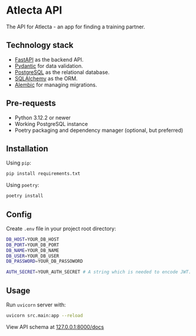 # Atlecta API

The API for Atlecta - an app for finding a training partner. 

## Technology stack

- [FastAPI](https://fastapi.tiangolo.com) as the backend API.
- [Pydantic](https://docs.pydantic.dev/latest/) for data validation.
- [PostgreSQL](https://www.postgresql.org/) as the relational database.
- [SQLAlchemy](https://www.sqlalchemy.org/) as the ORM.
- [Alembic](https://alembic.sqlalchemy.org/en/latest/) for managing migrations.

## Pre-requests

- Python 3.12.2 or newer 
- Working PostgreSQL instance
- Poetry packaging and dependency manager (optional, but preferred)
## Installation

Using `pip`:
```bash
pip install requirements.txt
```

Using `poetry`: 
```bash
poetry install
```
## Config

Create `.env` file in your project root directory:

```bash
DB_HOST=YOUR_DB_HOST
DB_PORT=YOUR_DB_PORT
DB_NAME=YOUR_DB_NAME
DB_USER=YOUR_DB_USER
DB_PASSWORD=YOUR_DB_PASSOWORD

AUTH_SECRET=YOUR_AUTH_SECRET # A string which is needed to encode JWT. Just use something like a strong password.
```

## Usage

Run `uvicorn` server with:
```bash 
uvicorn src.main:app --reload
```

View API schema at [127.0.0.1:8000/docs](127.0.0.1:8000/docs)
